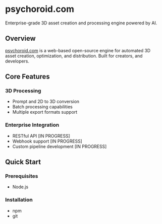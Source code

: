 # psychoroid.com

Enterprise-grade 3D asset creation and processing engine powered by AI.

## Overview

[psychoroid.com](https://psychoroid.com) is a web-based open-source engine for automated 3D asset creation, optimization, and distribution. Built for creators, and developers.

## Core Features

### 3D Processing
- Prompt and 2D to 3D conversion
- Batch processing capabilities
- Multiple export formats support

### Enterprise Integration
- RESTful API [IN PROGRESS]
- Webhook support [IN PROGRESS]
- Custom pipeline development [IN PROGRESS]

## Quick Start

### Prerequisites

- Node.js

### Installation
- npm
- git